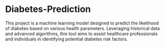 # Diabetes-Prediction
This project is a machine learning model designed to predict the likelihood of diabetes based on various health parameters. Leveraging historical data and advanced algorithms, this tool aims to assist healthcare professionals and individuals in identifying potential diabetes risk factors.
